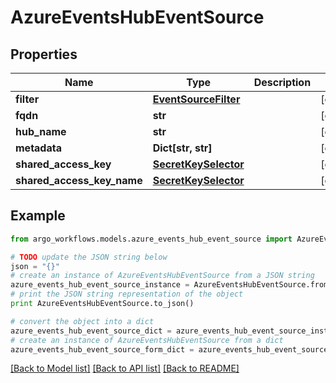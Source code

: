 # AzureEventsHubEventSource


## Properties

Name | Type | Description | Notes
------------ | ------------- | ------------- | -------------
**filter** | [**EventSourceFilter**](EventSourceFilter.md) |  | [optional] 
**fqdn** | **str** |  | [optional] 
**hub_name** | **str** |  | [optional] 
**metadata** | **Dict[str, str]** |  | [optional] 
**shared_access_key** | [**SecretKeySelector**](SecretKeySelector.md) |  | [optional] 
**shared_access_key_name** | [**SecretKeySelector**](SecretKeySelector.md) |  | [optional] 

## Example

```python
from argo_workflows.models.azure_events_hub_event_source import AzureEventsHubEventSource

# TODO update the JSON string below
json = "{}"
# create an instance of AzureEventsHubEventSource from a JSON string
azure_events_hub_event_source_instance = AzureEventsHubEventSource.from_json(json)
# print the JSON string representation of the object
print AzureEventsHubEventSource.to_json()

# convert the object into a dict
azure_events_hub_event_source_dict = azure_events_hub_event_source_instance.to_dict()
# create an instance of AzureEventsHubEventSource from a dict
azure_events_hub_event_source_form_dict = azure_events_hub_event_source.from_dict(azure_events_hub_event_source_dict)
```
[[Back to Model list]](../README.md#documentation-for-models) [[Back to API list]](../README.md#documentation-for-api-endpoints) [[Back to README]](../README.md)


